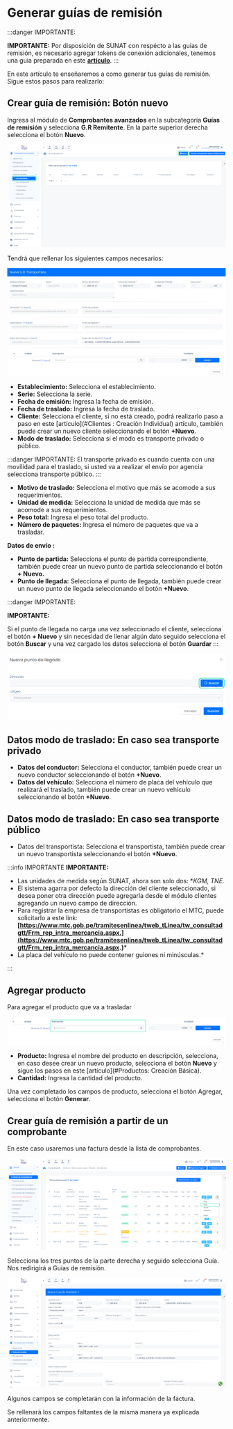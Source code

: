 # Generar guías de remisión

:::danger IMPORTANTE:

**IMPORTANTE:** Por disposición de SUNAT con respécto a las guías de remisión, es necesario agregar tokens de conexión adicionales, tenemos una guia preparada en este **[artículo](https://fastura.github.io/documentacion/configuracion/Configuracion-previa-guia-remision)**.
:::

En este artículo te enseñaremos a como generar tus guías de remisión. Sigue estos pasos para realizarlo:

## Crear guía de remisión: Botón nuevo

Ingresa al módulo de **Comprobantes avanzados** en la subcategoría **Guías de remisión** y selecciona **G.R Remitente**. En la parte superior derecha selecciona el botón **Nuevo**.

![Alt text](img/guiactualizada1.jpg)

Tendrá que rellenar los siguientes campos necesarios:

![Alt text](img/guiatransportista2.jpg)

- **Establecimiento:** Selecciona el establecimiento.
- **Serie:** Selecciona la serie.
- **Fecha de emisión:** Ingresa la fecha de emisión.
- **Fecha de traslado:** Ingresa la fecha de traslado.
- **Cliente:** Selecciona el cliente, si no está creado, podrá realizarlo paso a paso en este [artículo](#Clientes : Creación Individual) artículo, también puede crear un nuevo cliente seleccionando el botón **+Nuevo**.
- **Modo de traslado:** Selecciona si el modo es transporte privado o público.

:::danger IMPORTANTE:
 El transporte privado es cuando cuenta con una movilidad para el traslado, si usted va a realizar el envío por agencia selecciona transporte público.
:::
- **Motivo de traslado:** Selecciona el motivo que más se acomode a sus requerimientos.
- **Unidad de medida:** Selecciona la unidad de medida que más se acomode a sus requerimientos.
- **Peso total:** Ingresa el peso total del producto.
- **Número de paquetes:** Ingresa el número de paquetes que va a trasladar.

**Datos de envío :**

- **Punto de partida:** Selecciona el punto de partida correspondiente, también puede crear un nuevo punto de partida seleccionando el botón **+ Nuevo.**
- **Punto de llegada:** Selecciona el punto de llegada, también puede crear un nuevo punto de llegada seleccionando el botón **+Nuevo**.

:::danger IMPORTANTE:

**IMPORTANTE:**

Si el punto de llegada no carga una vez seleccionado el cliente, selecciona el botón **+ Nuevo** y sin necesidad de llenar algún dato seguido selecciona el botón **Buscar** y una vez cargado los datos selecciona el botón **Guardar**
:::

![Alt text](img/guiactualizada4.jpg)

## Datos modo de traslado: En caso sea  transporte privado

- **Datos del conductor:** Selecciona el conductor, también puede crear un nuevo conductor seleccionando el botón **+Nuevo**.
- **Datos del vehículo:** Selecciona el número de placa del vehículo que realizará el traslado, también puede crear un nuevo vehículo seleccionando el botón **+Nuevo**.

## Datos modo de traslado: En caso sea  transporte público

- Datos del transportista: Selecciona el transportista, también puede crear un nuevo transportista seleccionando el botón **+Nuevo**.

:::info IMPORTANTE
**IMPORTANTE:**
* Las unidades de medida según SUNAT, ahora son solo dos: **KGM, TNE.*
* El sistema agarra por defecto la dirección del cliente seleccionado, si desea poner otra dirección puede agregarla desde el módulo clientes agregando un nuevo campo de dirección.
* Para registrar la empresa de transportistas es obligatorio el MTC, puede solicitarlo a este link:
**[https://www.mtc.gob.pe/tramitesenlinea/tweb_tLinea/tw_consultadgtt/Frm_rep_intra_mercancia.aspx.](https://www.mtc.gob.pe/tramitesenlinea/tweb_tLinea/tw_consultadgtt/Frm_rep_intra_mercancia.aspx.)***
* La placa del vehículo no puede contener guiones ni minúsculas.*

:::

## Agregar producto

Para agregar el producto que va a trasladar

![Alt text](img/remisin3%20(1).jpg)

- **Producto:** Ingresa el nombre del producto en descripción, selecciona, en caso desee crear un nuevo producto, selecciona el botón **Nuevo** y sigue los pasos en este [artículo](#Productos: Creación Básica).
- **Cantidad:** Ingresa la cantidad del producto.

Una vez completado los campos de producto, selecciona el botón Agregar, selecciona el botón **Generar**.

## Crear guía de remisión a partir de un comprobante

En este caso usaremos una factura desde la lista de comprobantes.

![Alt text](img/remisin4.jpg)

Selecciona los tres puntos de la parte derecha y seguido selecciona Guía. Nos redirigirá a Guías de remisión.

![Alt text](img/remisin5.jpg)

Algunos campos se completarán con la información de la factura.

Se rellenará los campos faltantes de la misma manera ya explicada anteriormente.

